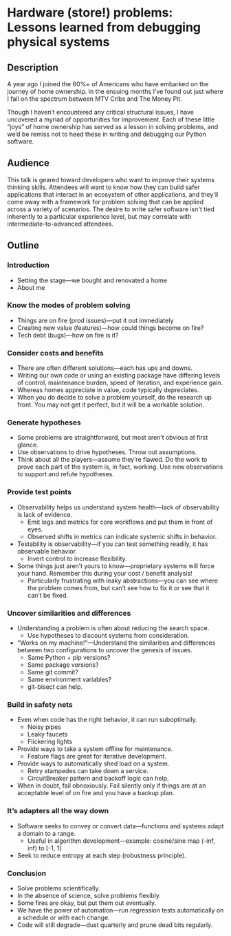 # Hardware (store!) problems: Lessons learned from debugging physical systems

## Description

A year ago I joined the 60%+ of Americans who have embarked on the journey of home ownership. In the ensuing months I’ve found out just where I fall on the spectrum between MTV Cribs and The Money Pit.

Though I haven’t encountered any critical structural issues, I have uncovered a myriad of opportunities for improvement. Each of these little “joys” of home ownership has served as a lesson in solving problems, and we’d be remiss not to heed these in writing and debugging our Python software.

## Audience

This talk is geared toward developers who want to improve their systems thinking skills. Attendees will want to know how they can build safer applications that interact in an ecosystem of other applications, and they'll come away with a framework for problem solving that can be applied across a variety of scenarios. The desire to write safer software isn't tied inherently to a particular experience level, but may correlate with intermediate-to-advanced attendees.

## Outline

### Introduction

* Setting the stage—we bought and renovated a home
* About me

### Know the modes of problem solving

* Things are on fire (prod issues)—put it out immediately
* Creating new value (features)—how could things become on fire?
* Tech debt (bugs)—how on fire is it?

### Consider costs and benefits

* There are often different solutions—each has ups and downs.
* Writing our own code or using an existing package have differing levels of control, maintenance burden, speed of iteration, and experience gain.
* Whereas homes appreciate in value, code typically depreciates.
* When you do decide to solve a problem yourself, do the research up front. You may not get it perfect, but it will be a workable solution.

### Generate hypotheses

* Some problems are straightforward, but most aren’t obvious at first glance.
* Use observations to drive hypotheses. Throw out assumptions.
* Think about all the players—assume they’re flawed. Do the work to prove each part of the system is, in fact, working. Use new observations to support and refute hypotheses.

### Provide test points

* Observability helps us understand system health—lack of observability is lack of evidence.
  * Emit logs and metrics for core workflows and put them in front of eyes.
  * Observed shifts in metrics can indicate systemic shifts in behavior.
* Testability is observability—if you can test something readily, it has observable behavior.
  * Invert control to increase flexibility.
* Some things just aren’t yours to know—proprietary systems will force your hand. Remember this during your cost / benefit analysis!
  * Particularly frustrating with leaky abstractions—you can see where the problem comes from, but can’t see how to fix it or see that it can’t be fixed.

### Uncover similarities and differences

* Understanding a problem is often about reducing the search space.
  * Use hypotheses to discount systems from consideration.
* “Works on my machine!”—Understand the similarities and differences between two configurations to uncover the genesis of issues.
  * Same Python + pip versions?
  * Same package versions?
  * Same git commit?
  * Same environment variables?
  * git-bisect can help.

### Build in safety nets

* Even when code has the right behavior, it can run suboptimally.
  * Noisy pipes
  * Leaky faucets
  * Flickering lights
* Provide ways to take a system offline for maintenance.
  * Feature flags are great for iterative development.
* Provide ways to automatically shed load on a system.
  * Retry stampedes can take down a service.
  * CircuitBreaker pattern and backoff logic can help.
* When in doubt, fail obnoxiously. Fail silently only if things are at an acceptable level of on fire and you have a backup plan.

### It’s adapters all the way down

* Software seeks to convey or convert data—functions and systems adapt a domain to a range.
  * Useful in algorithm development—example: cosine/sine map (-inf, inf) to [-1, 1]
* Seek to reduce entropy at each step (robustness principle).

### Conclusion

* Solve problems scientifically.
* In the absence of science, solve problems flexibly.
* Some fires are okay, but put them out eventually.
* We have the power of automation—run regression tests automatically on a schedule or with each change.
* Code will still degrade—dust quarterly and prune dead bits regularly.
